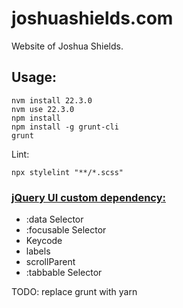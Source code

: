 # joshuashields.com

Website of Joshua Shields.

## Usage:

```
nvm install 22.3.0
nvm use 22.3.0
npm install
npm install -g grunt-cli
grunt
```

Lint:
```
npx stylelint "**/*.scss"
```

### [jQuery UI custom dependency:](http://jqueryui.com/download/#!version=1.12.1&components=001010011110000000000000000000000000000000000000)
* :data Selector
* :focusable Selector
* Keycode
* labels
* scrollParent
* :tabbable Selector


TODO:
replace grunt with yarn
